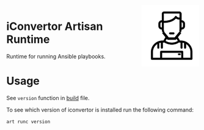 <img src="https://github.com/gatblau/artisan/raw/master/artisan.png" width="150" align="right"/>

#  iConvertor Artisan Runtime

Runtime for running Ansible playbooks.

# Usage

See `version` function in [build](build.yaml) file.

To see which version of iconvertor is installed run the following command:

```sh
art runc version
```
